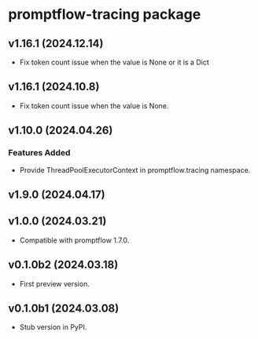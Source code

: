 # promptflow-tracing package

## v1.16.1 (2024.12.14)

- Fix token count issue when the value is None or it is a Dict

## v1.16.1 (2024.10.8)

- Fix token count issue when the value is None.

## v1.10.0 (2024.04.26)

### Features Added
- Provide ThreadPoolExecutorContext in promptflow.tracing namespace.

## v1.9.0 (2024.04.17)

## v1.0.0 (2024.03.21)

- Compatible with promptflow 1.7.0.

## v0.1.0b2 (2024.03.18)

- First preview version.

## v0.1.0b1 (2024.03.08)

- Stub version in PyPI.
